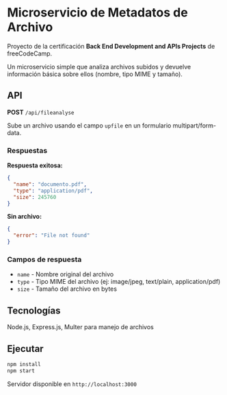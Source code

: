 # Microservicio de Metadatos de Archivo

Proyecto de la certificación **Back End Development and APIs Projects** de freeCodeCamp.

Un microservicio simple que analiza archivos subidos y devuelve información básica sobre ellos (nombre, tipo MIME y tamaño).

## API

**POST** `/api/fileanalyse`

Sube un archivo usando el campo `upfile` en un formulario multipart/form-data.

### Respuestas

**Respuesta exitosa:**
```json
{
  "name": "documento.pdf",
  "type": "application/pdf", 
  "size": 245760
}
```

**Sin archivo:**
```json
{
  "error": "File not found"
}
```

### Campos de respuesta

- `name` - Nombre original del archivo
- `type` - Tipo MIME del archivo (ej: image/jpeg, text/plain, application/pdf)
- `size` - Tamaño del archivo en bytes

## Tecnologías

Node.js, Express.js, Multer para manejo de archivos

## Ejecutar

```bash
npm install
npm start
```

Servidor disponible en `http://localhost:3000`
